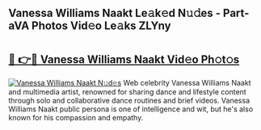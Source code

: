 ## Vanessa Williams Naakt Le𝚊k𝚎d N𝚞𝚍es - Part-aVA Photos Vid𝚎o Le𝚊ks ZLYny

# <h2><a href="http://fb37de.evod.top/?m=Vanessa+Williams+Naakt">🔗 👉🔴 Vanessa Williams Naakt Vid𝚎o Ph𝚘t𝚘s</a></h2>

[![Vanessa Williams Naakt N𝚞d𝚎s](https://i.imgur.com/8V9OHl7.gif)](http://fb37de.evod.top/?m=Vanessa+Williams+Naakt)
Web celebrity Vanessa Williams Naakt and multimedia artist, renowned for sharing dance and lifestyle content through solo and collaborative dance routines and brief videos. Vanessa Williams Naakt public persona is one of intelligence and wit, but he's also known for his compassion and empathy. 
